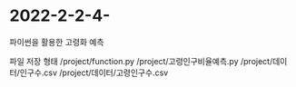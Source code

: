 # 2022-2-2-4-
파이썬을 활용한 고령화 예측

파일 저장 형태
/project/function.py
/project/고령인구비율예측.py
/project/데이터/인구수.csv
/project/데이터/고령인구수.csv
